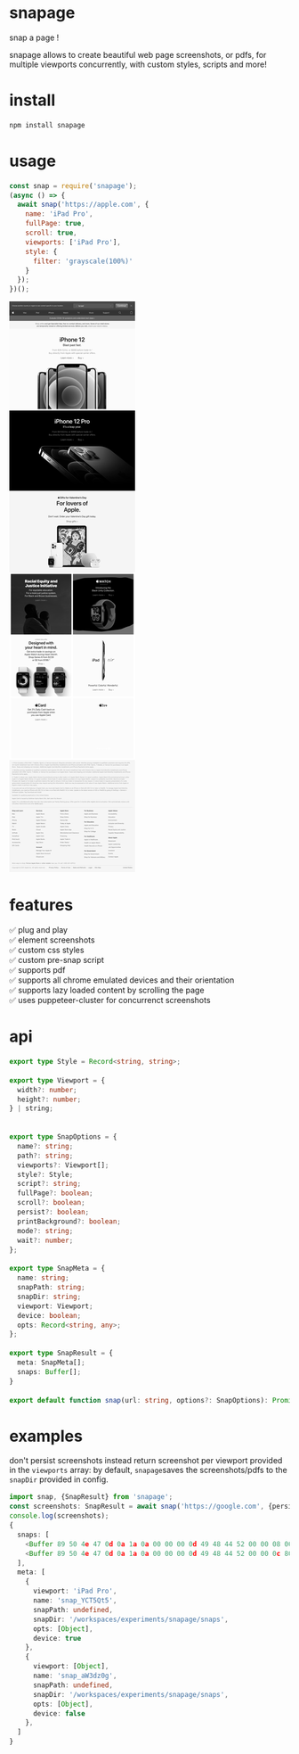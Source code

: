 # snapage
snap a page ! 

snapage allows to create beautiful web page screenshots, or pdfs, for multiple viewports concurrently, with custom styles, scripts and more!

# install
```bash
npm install snapage
```

# usage
```js
const snap = require('snapage');
(async () => {
  await snap('https://apple.com', {
    name: 'iPad Pro',
    fullPage: true,
    scroll: true,
    viewports: ['iPad Pro'],
    style: {
      filter: 'grayscale(100%)'
    }
  });
})();
```

![](./iPad_Pro.png)

# features
✅ plug and play   
✅ element screenshots   
✅ custom css styles   
✅ custom pre-snap script   
✅ supports pdf   
✅ supports all chrome emulated devices and their orientation   
✅ supports lazy loaded content by scrolling the page   
✅ uses puppeteer-cluster for concurrenct screenshots   


# api
```typescript
export type Style = Record<string, string>;

export type Viewport = {
  width?: number;
  height?: number;
} | string;


export type SnapOptions = {
  name?: string;
  path?: string;
  viewports?: Viewport[];
  style?: Style;
  script?: string;
  fullPage?: boolean;
  scroll?: boolean;
  persist?: boolean;
  printBackground?: boolean;
  mode?: string;
  wait?: number;
};

export type SnapMeta = {
  name: string;
  snapPath: string;
  snapDir: string;
  viewport: Viewport;
  device: boolean;
  opts: Record<string, any>;
};

export type SnapResult = {
  meta: SnapMeta[];
  snaps: Buffer[];
}

export default function snap(url: string, options?: SnapOptions): Promise<SnapResult>;
```
# examples
don't persist screenshots instead return screenshot per viewport provided in the `viewports` array:
by default, `snapage`saves the screenshots/pdfs to the `snapDir` provided in config.   
```typescript
import snap, {SnapResult} from 'snapage';
const screenshots: SnapResult = await snap('https://google.com', {persist: false, viewports: ['iPad Pro', {width: 800, height: 600}]});
console.log(screenshots);
{
  snaps: [
    <Buffer 89 50 4e 47 0d 0a 1a 0a 00 00 00 0d 49 48 44 52 00 00 08 00 00 00 0a ac 08 06 00 00 00 4b e6 13 8c 00 00 00 01 73 52 47 42 00 ae ce 1c e9 00 00 20 00 ... 204866 more bytes>,
    <Buffer 89 50 4e 47 0d 0a 1a 0a 00 00 00 0d 49 48 44 52 00 00 0c 80 00 00 09 60 08 06 00 00 00 4a f8 ad 5d 00 00 00 01 73 52 47 42 00 ae ce 1c e9 00 00 20 00 ... 638779 more bytes>
  ],
  meta: [
    {
      viewport: 'iPad Pro',
      name: 'snap_YCT5Qt5',
      snapPath: undefined,
      snapDir: '/workspaces/experiments/snapage/snaps',
      opts: [Object],
      device: true
    },
    {
      viewport: [Object],
      name: 'snap_aW3dz0g',
      snapPath: undefined,
      snapDir: '/workspaces/experiments/snapage/snaps',
      opts: [Object],
      device: false
    },
  ]
}
```

